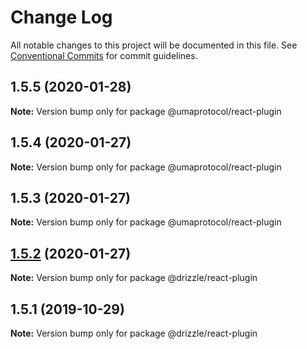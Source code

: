 # Change Log

All notable changes to this project will be documented in this file.
See [Conventional Commits](https://conventionalcommits.org) for commit guidelines.

## 1.5.5 (2020-01-28)

**Note:** Version bump only for package @umaprotocol/react-plugin





## 1.5.4 (2020-01-27)

**Note:** Version bump only for package @umaprotocol/react-plugin





## 1.5.3 (2020-01-27)

**Note:** Version bump only for package @umaprotocol/react-plugin





## [1.5.2](https://github.com/trufflesuite/drizzle/compare/@drizzle/react-plugin@1.5.1...@drizzle/react-plugin@1.5.2) (2020-01-27)

**Note:** Version bump only for package @drizzle/react-plugin





## 1.5.1 (2019-10-29)

**Note:** Version bump only for package @drizzle/react-plugin
